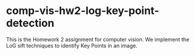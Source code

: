 # comp-vis-hw2-log-key-point-detection
This is the Homework 2 assignment for computer vision. We implement the LoG sift techniques to identify Key Points in an image.
